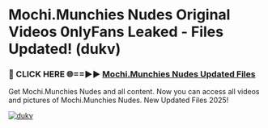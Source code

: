 # Mochi.Munchies Nudes Original Videos 0nlyFans Leaked - Files Updated! (dukv)

<h3>🔴 CLICK HERE 🌐==►► <a href="https://tinyurl.com/5h6xmrr3" rel="nofollow">Mochi.Munchies Nudes Updated Files</a></h3>

Get Mochi.Munchies Nudes and all content. Now you can access all videos and pictures of Mochi.Munchies Nudes. New Updated Files 2025!

[![dukv](https://i.imgur.com/KVD873Z.gif)](https://tinyurl.com/5h6xmrr3)
